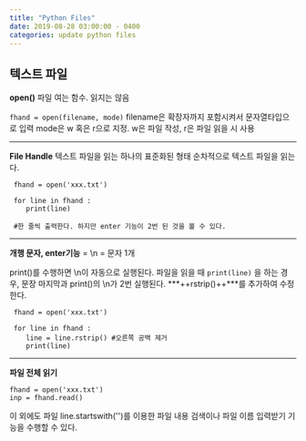 ```yaml
---
title: "Python Files"
date: 2019-08-28 03:00:00 - 0400
categories: update python files
---
```


## 텍스트 파일

**open()**
파일 여는 함수. 읽지는 않음

`fhand = open(filename, mode)`
filename은 확장자까지 포함시켜서 문자열타입으로 입력
mode은 w 혹은 r으로 지정. w은 파일 작성, r은 파일 읽을 시 사용

- - -
**File Handle**
 텍스트 파일을 읽는 하나의 표준화된 형태
 순차적으로 텍스트 파일을 읽는다. 
```
 fhand = open('xxx.txt')
 
 for line in fhand :
	print(line)
    
 #한 줄씩 출력한다. 하지만 enter 기능이 2번 된 것을 볼 수 있다.

```

- - -

**개행 문자, enter기능** = \n = 문자 1개

print()를 수행하면 \n이 자동으로 실행된다.
파일을 읽을 때 `print(line)` 을 하는 경우,
문장 마지막과 print()의 \n가 2번 실행된다. ***++rstrip()++***를 추가하여 수정한다.

```
 fhand = open('xxx.txt')
 
 for line in fhand :
 	line = line.rstrip() #오른쪽 공백 제거
	print(line)
```

- - -


**파일 전체 읽기**
```
fhand = open('xxx.txt')
inp = fhand.read()
```

이 외에도 파일 line.startswith('')를 이용한 파일 내용 검색이나 파일 이름 입력받기 기능을 수행할 수 있다.
